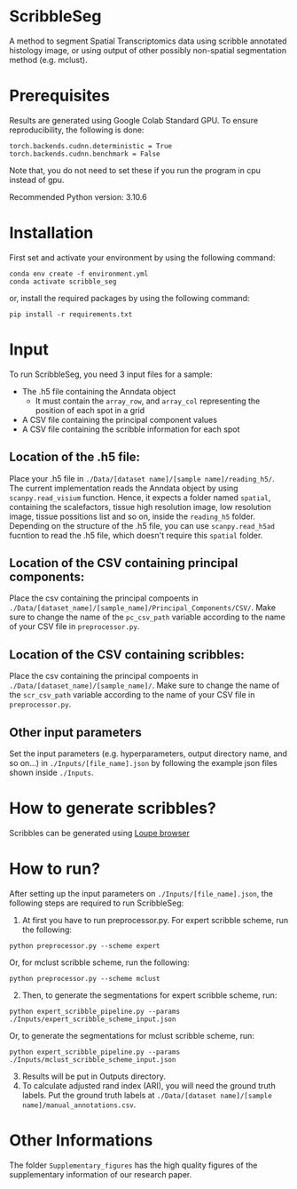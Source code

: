 # ScribbleSeg
A method to segment Spatial Transcriptomics data using scribble annotated histology image, or using 
output of other possibly non-spatial segmentation method (e.g. mclust).

# Prerequisites
Results are generated using Google Colab Standard GPU. To ensure reproducibility, the following is done:
```
torch.backends.cudnn.deterministic = True
torch.backends.cudnn.benchmark = False
```
Note that, you do not need to set these if you run the program in cpu instead of gpu.

Recommended Python version: 3.10.6

# Installation
First set and activate your environment by using the following command:
```
conda env create -f environment.yml
conda activate scribble_seg
```
or, install the required packages by using the following command:
```
pip install -r requirements.txt
```

# Input
To run ScribbleSeg, you need 3 input files for a sample:
 - The .h5 file containing the Anndata object
    - It must contain the ```array_row```, and ```array_col``` representing the position of each spot in a grid
 - A CSV file containing the principal component values
 - A CSV file containing the scribble information for each spot

## Location of the .h5 file:
Place your .h5 file in ```./Data/[dataset name]/[sample name]/reading_h5/```. The current implementation reads the Anndata object
by using ```scanpy.read_visium``` function. Hence, it expects a folder named ```spatial```, containing the scalefactors, tissue high 
resolution image, low resolution image, tissue possitions list and so on, inside the ```reading_h5``` folder. Depending on the 
structure of the .h5 file, you can use ```scanpy.read_h5ad``` fucntion to read the .h5 file, which doesn't require this ```spatial``` folder.

## Location of the CSV containing principal components:
Place the csv containing the principal compoents in ```./Data/[dataset_name]/[sample_name]/Principal_Components/CSV/```.
Make sure to change the name of the ```pc_csv_path``` variable according to the name of your CSV file in ```preprocessor.py```.

## Location of the CSV containing scribbles:
Place the csv containing the principal compoents in ```./Data/[dataset_name]/[sample_name]/```.
Make sure to change the name of the ```scr_csv_path``` variable according to the name of your CSV file in ```preprocessor.py```.

## Other input parameters
Set the input parameters (e.g. hyperparameters, output directory name, and so on...) in ```./Inputs/[file_name].json``` by following the example json files shown inside ```./Inputs```.

# How to generate scribbles?
Scribbles can be generated using [Loupe browser](https://support.10xgenomics.com/single-cell-gene-expression/software/visualization/latest/what-is-loupe-cell-browser)

# How to run?
After setting up the input parameters on ```./Inputs/[file_name].json```, the following steps are required to run ScribbleSeg:
1. At first you have to run preprocessor.py. For expert scribble scheme, run the following:
```
python preprocessor.py --scheme expert
```
Or, for mclust scribble scheme, run the following:
```
python preprocessor.py --scheme mclust
```
2. Then, to generate the segmentations for expert scribble scheme, run:
```
python expert_scribble_pipeline.py --params ./Inputs/expert_scribble_scheme_input.json
```
Or, to generate the segmentations for mclust scribble scheme, run:
```
python expert_scribble_pipeline.py --params ./Inputs/mclust_scribble_scheme_input.json
```
3. Results will be put in Outputs directory.
4. To calculate adjusted rand index (ARI), you will need the ground truth labels. Put the ground truth labels at ```./Data/[dataset name]/[sample name]/manual_annotations.csv```.

# Other Informations
The folder ```Supplementary_figures``` has the high quality figures of the supplementary information of our research paper.
